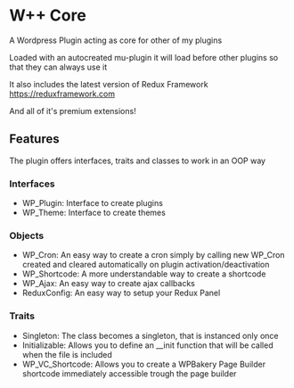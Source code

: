 # W++ Core
A Wordpress Plugin acting as core for other of my plugins

Loaded with an autocreated mu-plugin it will load before other plugins so that they can always use it

It also includes the latest version of Redux Framework https://reduxframework.com

And all of it's premium extensions!

## Features
The plugin offers interfaces, traits and classes to work in an OOP way

 ### Interfaces
 - WP_Plugin: Interface to create plugins 
 - WP_Theme: Interface to create themes
 ### Objects
 - WP_Cron: An easy way to create a cron simply by calling new WP_Cron created and cleared automatically on plugin activation/deactivation
 - WP_Shortcode: A more understandable way to create a shortcode
 - WP_Ajax: An easy way to create ajax callbacks
 - ReduxConfig: An easy way to setup your Redux Panel
 ### Traits 
 - Singleton: The class becomes a singleton, that is instanced only once
 - Initializable: Allows you to define an __init function that will be called when the file is included
 - WP_VC_Shortcode: Allows you to create a WPBakery Page Builder shortcode immediately accessible trough the page builder
 
